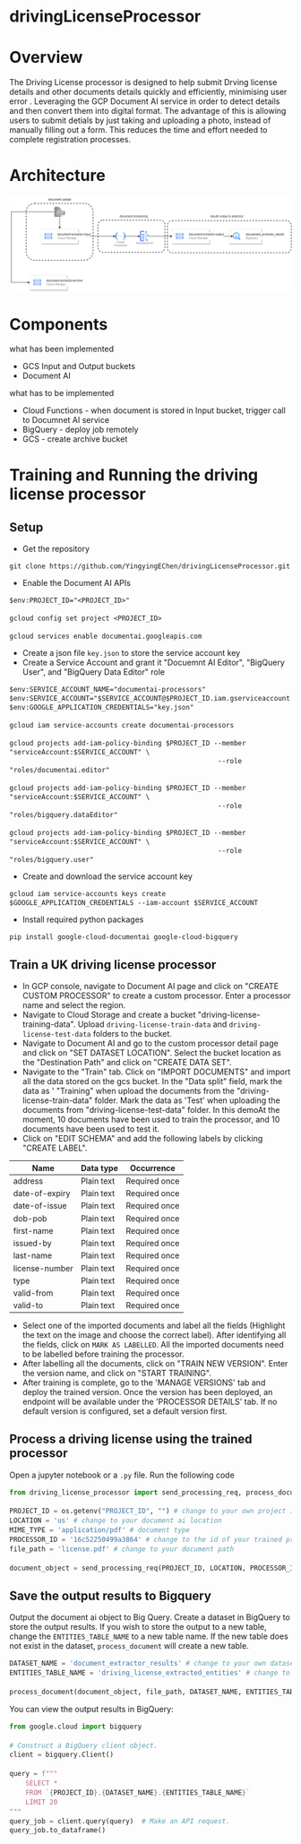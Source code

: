 # drivingLicenseProcessor

# Overview
The Driving License processor is designed to help submit Drving license details and other documents details quickly and efficiently, minimising user error . Leveraging the GCP Document AI service in order to detect details and then convert them into digital format.  The advantage of this is allowing users to submit detials by just taking and uploading a photo, instead of manually filling out a form. This reduces the time and effort needed to complete registration processes.

# Architecture
![img/DocumentAI.drawio.png](img/DocumentAI.drawio.png)

# Components
what has been implemented
- GCS Input and Output buckets
- Document AI 

what has to be implemented
- Cloud Functions - when document is stored in Input bucket, trigger call to Documnet AI service
- BigQuery - deploy job remotely 
- GCS - create archive bucket

# Training and Running the driving license processor
## Setup
* Get the repository
```
git clone https://github.com/YingyingEChen/drivingLicenseProcessor.git
```

* Enable the Document AI APIs
```
$env:PROJECT_ID="<PROJECT_ID>"

gcloud config set project <PROJECT_ID>

gcloud services enable documentai.googleapis.com
```

* Create a json file ```key.json``` to store the service account key
* Create a Service Account and grant it "Docuemnt AI Editor", "BigQuery User", and "BigQuery Data Editor" role
```
$env:SERVICE_ACCOUNT_NAME="documentai-processors"
$env:SERVICE_ACCOUNT="$SERVICE_ACCOUNT@$PROJECT_ID.iam.gserviceaccount.com"
$env:GOOGLE_APPLICATION_CREDENTIALS="key.json"

gcloud iam service-accounts create documentai-processors

gcloud projects add-iam-policy-binding $PROJECT_ID --member "serviceAccount:$SERVICE_ACCOUNT" \
                                                    --role "roles/documentai.editor"

gcloud projects add-iam-policy-binding $PROJECT_ID --member "serviceAccount:$SERVICE_ACCOUNT" \
                                                    --role "roles/bigquery.dataEditor"

gcloud projects add-iam-policy-binding $PROJECT_ID --member "serviceAccount:$SERVICE_ACCOUNT" \
                                                    --role "roles/bigquery.user"
```
* Create and download the service account key
```
gcloud iam service-accounts keys create $GOOGLE_APPLICATION_CREDENTIALS --iam-account $SERVICE_ACCOUNT
```
* Install required python packages
```
pip install google-cloud-documentai google-cloud-bigquery
```

## Train a UK driving license processor
* In GCP console, navigate to Document AI page and click on "CREATE CUSTOM PROCESSOR" to create a custom processor. Enter a processor name and select the region.
* Navigate to Cloud Storage and create a bucket "driving-license-training-data". Upload ```driving-license-train-data``` and ```driving-license-test-data``` folders to the bucket.
* Navigate to Document AI and go to the custom processor detail page and click on "SET DATASET LOCATION". Select the bucket location as the "Destination Path" and click on "CREATE DATA SET".
* Navigate to the "Train" tab. Click on "IMPORT DOCUMENTS" and import all the data stored on the gcs bucket. In the "Data split" field, mark the data as '
"Training" when upload the documents from the "driving-license-train-data" folder. Mark the data as 'Test' when uploading the documents from "driving-license-test-data" folder. In this demoAt the moment, 10 documents have been used to train the processor, and 10 documents have been used to test it.
* Click on "EDIT SCHEMA" and add the following labels by clicking "CREATE LABEL".

| Name           | Data type   | Occurrence    |
|----------------|-------------|---------------|
| address        | Plain text  | Required once |
| date-of-expiry | Plain text  | Required once |
| date-of-issue  | Plain text  | Required once |
| dob-pob        | Plain text  | Required once |
| first-name     | Plain text  | Required once |
| issued-by      | Plain text  | Required once |
| last-name      | Plain text  | Required once |
| license-number | Plain text  | Required once |
| type           | Plain text  | Required once |
| valid-from     | Plain text  | Required once |
| valid-to       | Plain text  | Required once |
* Select one of the imported documents and label all the fields (Highlight the text on the image and choose the correct label). After identifying all the fields, click on ```MARK AS LABELLED```. All the imported documents need to be labelled before training the processor.
* After labelling all the documents, click on "TRAIN NEW VERSION". Enter the version name, and click on "START TRAINING".
* After training is complete, go to the 'MANAGE VERSIONS' tab and deploy the trained version. Once the version has been deployed, an endpoint will be available under the 'PROCESSOR DETAILS' tab. If no default version is configured, set a default version first.

## Process a driving license using the trained processor
Open a jupyter notebook or a ```.py``` file. Run the following code

```python
from driving_license_processor import send_processing_req, process_document

PROJECT_ID = os.getenv("PROJECT_ID", "") # change to your own project id
LOCATION = 'us' # change to your document ai location
MIME_TYPE = 'application/pdf' # document type
PROCESSOR_ID = '16c52250499a3864' # change to the id of your trained processor
file_path = 'license.pdf' # change to your document path

document_object = send_processing_req(PROJECT_ID, LOCATION, PROCESSOR_ID, file_path, MIME_TYPE)
```

## Save the output results to Bigquery
Output the document ai object to Big Query. Create a dataset in BigQuery to store the output results. If you wish to store the output to a new table, change the ```ENTITIES_TABLE_NAME``` to a new table name. If the new table does not exist in the dataset, ```process_document``` will create a new table.

```python
DATASET_NAME = 'document_extractor_results' # change to your own dataset name
ENTITIES_TABLE_NAME = 'driving_license_extracted_entities' # change to the table you'd like the results to be stored

process_document(document_object, file_path, DATASET_NAME, ENTITIES_TABLE_NAME)
```

You can view the output results in BigQuery:
```python
from google.cloud import bigquery

# Construct a BigQuery client object.
client = bigquery.Client()

query = f"""
    SELECT *
    FROM `{PROJECT_ID}.{DATASET_NAME}.{ENTITIES_TABLE_NAME}`
    LIMIT 20
"""
query_job = client.query(query)  # Make an API request.
query_job.to_dataframe()
```
